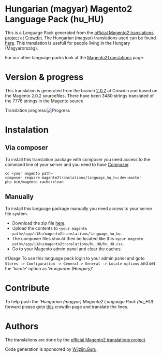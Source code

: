 # Hungarian (magyar) Magento2 Language Pack (hu_HU)
This is a Language Pack generated from the [official Magento2 translations project](https://crowdin.com/project/magento-2) at [Crowdin](https://crowdin.com).
The Hungarian (magyar) translations used can be found [here](https://crowdin.com/project/magento-2/hu).
This translation is usefull for people living in the Hungary (Magyarország).

For our other language packs look at the [Magento2Translations](http://magento2translations.github.io/) page.

# Version & progress
This translation is generated from the branch [2.0.2](https://crowdin.com/project/magento-2/hu#/2.0.2) at Crowdin and based on the Magento 2.0.2 sourcefiles.
There have been  3480 strings translated of the 7776 strings in the Magento source.

Translation progress:![Progress](http://progressed.io/bar/45)

# Instalation
## Via composer
To install this translation package with composer you need access to the command line of your server and you need to have [Composer](https://getcomposer.org).
```
cd <your magento path>
composer require magento2translations/language_hu_hu:dev-master
php bin/magento cache:clean
```
## Manually
To install this language package manually you need access to your server file system.
* Download the zip file [here](https://github.com/Magento2Translations/language_hu_hu/archive/master.zip).
* Upload the contents to `<your magento path>/app/i18n/magento2translations/language_hu_hu`.
* The composer files should then be located like this `<your magento path>/app/i18n/magento2translations/hu_HU/hu_HU.csv`.
* Go to your Magento admin panel and clear the caches.

#Usage
To use this language pack login to your admin panel and goto `Stores -> Configuration -> General > General -> Locale options` and set the '*locale*' option as '*Hungarian (Hungary)*'

# Contribute
To help push the '*Hungarian (magyar) Magento2 Language Pack (hu_HU)*' forward please goto [this](https://crowdin.com/project/magento-2/hu) crowdin page and translate the lines.

# Authors
The translations are done by the [official Magento2 translations project](https://crowdin.com/project/magento-2).

Code generation is sponsored by [Wijzijn.Guru](http://www.wijzijn.guru/).
